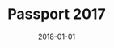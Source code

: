 ---
layout: site
title: "Passport 2017"
date: 2018-01-01
categories: [travel]
version: 2.4.10
major: 2
minor: 4
patch: 10
slug: passport-2017
link: https://passport2017.ca/
permalink: /sites/:slug
---